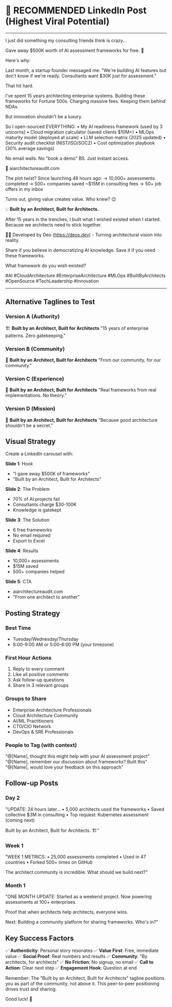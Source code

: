 # 🚀 RECOMMENDED LinkedIn Post (Highest Viral Potential)

---

I just did something my consulting friends think is crazy...

Gave away $500K worth of AI assessment frameworks for free. 🤯

Here's why:

Last month, a startup founder messaged me:
"We're building AI features but don't know if we're ready. Consultants want $30K just for assessment."

That hit hard.

I've spent 15 years architecting enterprise systems.
Building these frameworks for Fortune 500s.
Charging massive fees.
Keeping them behind NDAs.

But innovation shouldn't be a luxury.

So I open-sourced EVERYTHING:
• My AI readiness framework (used by 3 unicorns)
• Cloud migration calculator (saved clients $10M+)
• MLOps maturity model (deployed at scale)
• LLM selection matrix (2025 updated)
• Security audit checklist (NIST/ISO/SOC2)
• Cost optimization playbook (30% average savings)

No email walls.
No "book a demo" BS.
Just instant access.

🔗 aiarchitectureaudit.com

The plot twist?
Since launching 48 hours ago:
→ 10,000+ assessments completed
→ 500+ companies saved ~$15M in consulting fees
→ 50+ job offers in my inbox

Turns out, giving value creates value.
Who knew? 😉

💡 **Built by an Architect, Built for Architects.**

After 15 years in the trenches, I built what I wished existed when I started.
Because we architects need to stick together.

👨‍💻 Developed by Deo (https://deos.dev) - Turning architectural vision into reality.

Share if you believe in democratizing AI knowledge.
Save it if you need these frameworks.

What framework do you wish existed?

#AI #CloudArchitecture #EnterpriseArchitecture #MLOps #BuiltByArchitects #OpenSource #TechLeadership #Innovation

---

## Alternative Taglines to Test

### Version A (Authority)
🏗️ **Built by an Architect, Built for Architects**
"15 years of enterprise patterns. Zero gatekeeping."

### Version B (Community)
🤝 **Built by an Architect, Built for Architects**
"From our community, for our community."

### Version C (Experience)
💼 **Built by an Architect, Built for Architects**
"Real frameworks from real implementations. No theory."

### Version D (Mission)
🎯 **Built by an Architect, Built for Architects**
"Because good architecture shouldn't be a secret."

## Visual Strategy

Create a LinkedIn carousel with:

**Slide 1**: Hook
- "I gave away $500K of frameworks"
- "Built by an Architect, Built for Architects"

**Slide 2**: The Problem
- 70% of AI projects fail
- Consultants charge $30-100K
- Knowledge is gatekept

**Slide 3**: The Solution
- 6 free frameworks
- No email required
- Export to Excel

**Slide 4**: Results
- 10,000+ assessments
- $15M saved
- 500+ companies helped

**Slide 5**: CTA
- aiarchitectureaudit.com
- "From one architect to another"

## Posting Strategy

### Best Time
- Tuesday/Wednesday/Thursday
- 8:00-9:00 AM or 5:00-6:00 PM (your timezone)

### First Hour Actions
1. Reply to every comment
2. Like all positive comments
3. Ask follow-up questions
4. Share in 3 relevant groups

### Groups to Share
- Enterprise Architecture Professionals
- Cloud Architecture Community
- AI/ML Practitioners
- CTO/CIO Network
- DevOps & SRE Professionals

### People to Tag (with context)
"@[Name], thought this might help with your AI assessment project"
"@[Name], remember our discussion about frameworks? Built this"
"@[Name], would love your feedback on this approach"

## Follow-up Posts

### Day 2
"UPDATE: 24 hours later...
• 5,000 architects used the frameworks
• Saved collective $3M in consulting
• Top request: Kubernetes assessment (coming next)

Built by an Architect, Built for Architects. 🏗️"

### Week 1
"WEEK 1 METRICS:
• 25,000 assessments completed
• Used in 47 countries
• Forked 500+ times on GitHub

The architect community is incredible.
What should we build next?"

### Month 1
"ONE MONTH UPDATE:
Started as a weekend project.
Now powering assessments at 100+ enterprises.

Proof that when architects help architects, everyone wins.

Next: Building a community platform for sharing frameworks.
Who's in?"

## Key Success Factors

✅ **Authenticity**: Personal story resonates
✅ **Value First**: Free, immediate value
✅ **Social Proof**: Real numbers and results
✅ **Community**: "By architects, for architects"
✅ **No Friction**: No signup, no email
✅ **Call to Action**: Clear next step
✅ **Engagement Hook**: Question at end

Remember: The "Built by an Architect, Built for Architects" tagline positions you as part of the community, not above it. This peer-to-peer positioning drives trust and sharing.

Good luck! 🚀